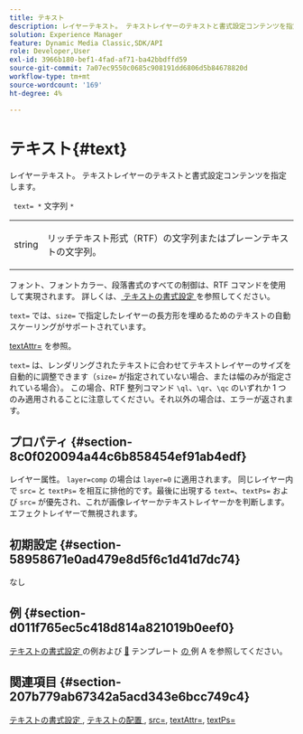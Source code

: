 ```yaml
---
title: テキスト
description: レイヤーテキスト。 テキストレイヤーのテキストと書式設定コンテンツを指定します。
solution: Experience Manager
feature: Dynamic Media Classic,SDK/API
role: Developer,User
exl-id: 3966b180-bef1-4fad-af71-ba42bbdffd59
source-git-commit: 7a07ec9550c0685c908191dd6806d5b84678820d
workflow-type: tm+mt
source-wordcount: '169'
ht-degree: 4%

---
```


# テキスト{#text}

レイヤーテキスト。 テキストレイヤーのテキストと書式設定コンテンツを指定します。

` text= *` 文字列 `*`

<table id="simpletable_6C095D7F69874A8EA3D1D52103FA520C"> 
 <tr class="strow"> 
  <td class="stentry"> <p> <span class="varname"> string </span> </p> </td> 
  <td class="stentry"> <p>リッチテキスト形式（RTF）の文字列またはプレーンテキストの文字列。 </p> </td> 
 </tr> 
</table>

フォント、フォントカラー、段落書式のすべての制御は、RTF コマンドを使用して実現されます。 詳しくは、[ テキストの書式設定 ](../../../../../is-api/http-ref/image-serving-api-ref/c-http-protocol-reference/c-text-formatting/c-text-formatting.md#concept-0d3136db7f6f49668274541cd4b6364c) を参照してください。

`text=` では、`size=` で指定したレイヤーの長方形を埋めるためのテキストの自動スケーリングがサポートされています。

[textAttr=](../../../../../is-api/http-ref/image-serving-api-ref/c-http-protocol-reference/c-command-reference/r-textattr.md#reference-ff00484fa3244286abeff34911f7ec0d) を参照。

`text=` は、レンダリングされたテキストに合わせてテキストレイヤーのサイズを自動的に調整できます（`size=` が指定されていない場合、または幅のみが指定されている場合）。 この場合、RTF 整列コマンド `\ql`、`\qr`、`\qc` のいずれか 1 つのみ適用されることに注意してください。それ以外の場合は、エラーが返されます。

## プロパティ {#section-8c0f020094a44c6b858454ef91ab4edf}

レイヤー属性。 `layer=comp` の場合は `layer=0` に適用されます。 同じレイヤー内で `src=` と `textPs=` を相互に排他的です。最後に出現する `text=`、`textPs=` および `src=` が優先され、これが画像レイヤーかテキストレイヤーかを判断します。 エフェクトレイヤーで無視されます。

## 初期設定 {#section-58958671e0ad479e8d5f6c1d41d7dc74}

なし

## 例 {#section-d011f765ec5c418d814a821019b0eef0}

[ テキストの書式設定 ](../../../../../is-api/http-ref/image-serving-api-ref/c-http-protocol-reference/c-text-formatting/c-text-formatting.md#concept-0d3136db7f6f49668274541cd4b6364c) の例および [&#128279;](../../../../../is-api/http-ref/image-serving-api-ref/c-http-protocol-reference/c-templates/c-templates.md#concept-3cd2d2adae0e41b2979b9640244d4d3e) テンプレート [ の ](../../../../../is-api/http-ref/image-serving-api-ref/c-http-protocol-reference/c-templates/r-example-a.md#reference-c78ea82e8a1646738e764fa6685dfbac) 例 A を参照してください。

## 関連項目 {#section-207b779ab67342a5acd343e6bcc749c4}

[ テキストの書式設定 ](../../../../../is-api/http-ref/image-serving-api-ref/c-http-protocol-reference/c-text-formatting/c-text-formatting.md#concept-0d3136db7f6f49668274541cd4b6364c), [ テキストの配置 ](../../../../../is-api/http-ref/image-serving-api-ref/c-http-protocol-reference/c-text-formatting/r-text-positioning.md#reference-f647443d92914f4b89a7cc5a83267d87), [src=](../../../../../is-api/http-ref/image-serving-api-ref/c-http-protocol-reference/c-command-reference/r-src.md#reference-f6506637778c4c69bf106a7924a91ab1), [textAttr=](../../../../../is-api/http-ref/image-serving-api-ref/c-http-protocol-reference/c-command-reference/r-textattr.md#reference-ff00484fa3244286abeff34911f7ec0d), [textPs=](../../../../../is-api/http-ref/image-serving-api-ref/c-http-protocol-reference/c-command-reference/r-textps.md#reference-4209a2a6169f44278da2647cfb0cd767)
